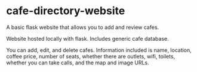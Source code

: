 # cafe-directory-website
A basic flask website that allows you to add and review cafes.

Website hosted locally with flask. Includes generic cafe database.

You can add, edit, and delete cafes. Information included is name, location, coffee price, number of seats, whether there are outlets, wifi, toilets, whether you can take calls, and the map and image URLs.
